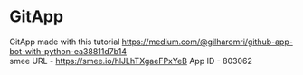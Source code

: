 # GitApp
GitApp made with this tutorial https://medium.com/@gilharomri/github-app-bot-with-python-ea38811d7b14   
smee URL - https://smee.io/hlJLhTXgaeFPxYeB
App ID - 803062
